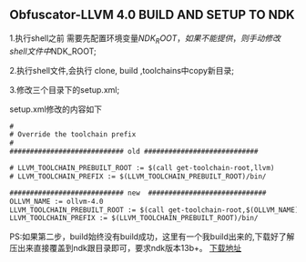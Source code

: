 ## Obfuscator-LLVM 4.0 BUILD AND SETUP TO NDK 

1.执行shell之前 需要先配置环境变量$NDK_ROOT，如果不能提供，则手动修改 shell文件中$NDK_ROOT;

2.执行shell文件,会执行 clone, build ,toolchains中copy新目录;

3.修改三个目录下的setup.xml;
 
setup.xml修改的内容如下

``` xml
#
# Override the toolchain prefix
#
############################ old ############################

# LLVM_TOOLCHAIN_PREBUILT_ROOT := $(call get-toolchain-root,llvm)
# LLVM_TOOLCHAIN_PREFIX := $(LLVM_TOOLCHAIN_PREBUILT_ROOT)/bin/

############################ new  #############################
OLLVM_NAME := ollvm-4.0
LLVM_TOOLCHAIN_PREBUILT_ROOT := $(call get-toolchain-root,$(OLLVM_NAME))
LLVM_TOOLCHAIN_PREFIX := $(LLVM_TOOLCHAIN_PREBUILT_ROOT)/bin/
```


PS:如果第二步，build始终没有build成功，这里有一个我build出来的,下载好了解压出来直接覆盖到ndk跟目录即可，要求ndk版本13b+。
[下载地址](https://www.dropbox.com/s/rvqrrb9g8a1y8jt/Obfuscator-LLVM4.0_NDK.7z?dl=0)




